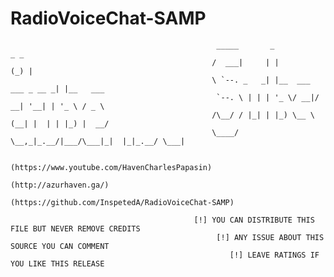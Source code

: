 # RadioVoiceChat-SAMP
                                                  _____       _                   _ _          
                                                 /  ___|     | |                 (_) |         
                                                 \ `--. _   _| |__  ___  ___ _ __ _| |__   ___ 
                                                  `--. \ | | | '_ \/ __|/ __| '__| | '_ \ / _ \
                                                 /\__/ / |_| | |_) \__ \ (__| |  | | |_) |  __/
                                                 \____/ \__,_|_.__/|___/\___|_|  |_|_.__/ \___|

                                                  (https://www.youtube.com/HavenCharlesPapasin)
                                                            (http://azurhaven.ga/)
                                                (https://github.com/InspetedA/RadioVoiceChat-SAMP)
                                                
                                             [!] YOU CAN DISTRIBUTE THIS FILE BUT NEVER REMOVE CREDITS
                                                  [!] ANY ISSUE ABOUT THIS SOURCE YOU CAN COMMENT
                                                     [!] LEAVE RATINGS IF YOU LIKE THIS RELEASE
                                              
